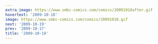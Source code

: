 ```yaml
---
extra_image: https://www.smbc-comics.com/comics/20091018after.gif
hovertext: '2009-10-18'
image: https://www.smbc-comics.com/comics/20091018.gif
next: '2009-10-19'
prev: '2009-10-17'
title: '2009-10-18'
---
```

